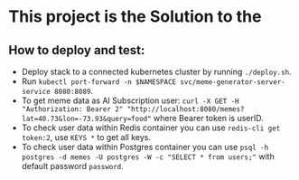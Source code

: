 # This project is the Solution to the 
## How to deploy and test:
- Deploy stack to a connected kubernetes cluster by running `./deploy.sh`.
- Run `kubectl port-forward -n $NAMESPACE svc/meme-generator-server-service 8080:8089`.
- To get meme data as AI Subscription user: `curl -X GET -H "Authorization: Bearer 2" "http://localhost:8080/memes?lat=40.73&lon=-73.93&query=food"` where Bearer token is userID.
- To check user data within Redis container you can use `redis-cli get token:2`, use `KEYS *` to get all keys.
- To check user data within Postgres container you can use `psql -h postgres -d memes -U postgres -W -c "SELECT * from users;"` with default password `password`.